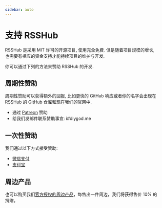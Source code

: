 ```yaml
---
sidebar: auto
---
```


# 支持 RSSHub

RSSHub 是采用 MIT 许可的开源项目, 使用完全免费. 但是随着项目规模的增长, 也需要有相应的资金支持才能持续项目的维护与开发.

你可以通过下列的方法来赞助 RSSHub 的开发.

## 周期性赞助

周期性赞助可以获得额外的回报, 比如更快的 GitHub 响应或者你的名字会出现在 RSSHub 的 GitHub 仓库和现在我们的官网中.

-   通过 [Patreon](https://www.patreon.com/DIYgod) 赞助
-   给我们发邮件联系赞助事宜: i#diygod.me

## 一次性赞助

我们通过以下方式接受赞助:

-   [微信支付](https://i.loli.net/2019/03/23/5c950ebbc373e.png)
-   [支付宝](https://i.loli.net/2019/03/23/5c950ebbc980e.png)

## 周边产品

也可以购买我们[官方授权的周边产品](https://telegra.ph/RSSHub-周边-08-20-2)，每售出一件周边，我们将获得售价 10% 的捐赠。

